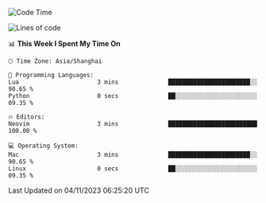 <!--START_SECTION:waka-->
![Code Time](http://img.shields.io/badge/Code%20Time-1%2C642%20hrs%2041%20mins-blue)

![Lines of code](https://img.shields.io/badge/From%20Hello%20World%20I%27ve%20Written-288.0%20thousand%20lines%20of%20code-blue)

📊 **This Week I Spent My Time On** 

```text
🕑︎ Time Zone: Asia/Shanghai

💬 Programming Languages: 
Lua                      3 mins              ███████████████████████░░   90.65 % 
Python                   0 secs              ██░░░░░░░░░░░░░░░░░░░░░░░   09.35 % 

🔥 Editors: 
Neovim                   3 mins              █████████████████████████   100.00 % 

💻 Operating System: 
Mac                      3 mins              ███████████████████████░░   90.65 % 
Linux                    0 secs              ██░░░░░░░░░░░░░░░░░░░░░░░   09.35 % 
```


 Last Updated on 04/11/2023 06:25:20 UTC
<!--END_SECTION:waka-->
